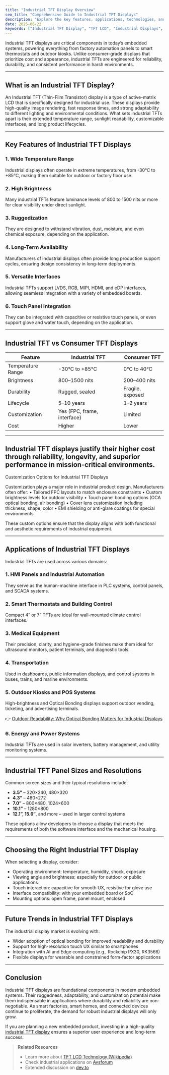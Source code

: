 ```yaml
---
title: "Industrial TFT Display Overview"
seo_title: "Comprehensive Guide to Industrial TFT Displays"
description: "Explore the key features, applications, technologies, and customization options of industrial-grade TFT LCD displays."
date: 2025-06-22
keywords: ["Industrial TFT Display", "TFT LCD", "Industrial Displays", "Custom Display Solutions", "Embedded Displays"]
---
```



Industrial TFT displays are critical components in today’s embedded systems, powering everything from factory automation panels to smart thermostats and outdoor kiosks. Unlike consumer-grade displays that prioritize cost and appearance, industrial TFTs are engineered for reliability, durability, and consistent performance in harsh environments.

---

## What is an Industrial TFT Display?

An Industrial TFT (Thin-Film Transistor) display is a type of active-matrix LCD that is specifically designed for industrial use. These displays provide high-quality image rendering, fast response times, and strong adaptability to different lighting and environmental conditions. What sets industrial TFTs apart is their extended temperature range, sunlight readability, customizable interfaces, and long product lifecycles.

---

## Key Features of Industrial TFT Displays

### 1. Wide Temperature Range

Industrial displays often operate in extreme temperatures, from -30°C to +85°C, making them suitable for outdoor or factory floor use.

### 2. High Brightness

Many industrial TFTs feature luminance levels of 800 to 1500 nits or more for clear visibility under direct sunlight.

### 3. Ruggedization

They are designed to withstand vibration, dust, moisture, and even chemical exposure, depending on the application.

### 4. Long-Term Availability

Manufacturers of industrial displays often provide long production support cycles, ensuring design consistency in long-term deployments.

### 5. Versatile Interfaces

Industrial TFTs support LVDS, RGB, MIPI, HDMI, and eDP interfaces, allowing seamless integration with a variety of embedded boards.

### 6. Touch Panel Integration

They can be integrated with capacitive or resistive touch panels, or even support glove and water touch, depending on the application.

---

## Industrial TFT vs Consumer TFT Displays

| Feature           | Industrial TFT         | Consumer TFT        |
|-------------------|-------------------------|----------------------|
| Temperature Range | -30°C to +85°C         | 0°C to 40°C          |
| Brightness        | 800–1500 nits          | 200–400 nits         |
| Durability        | Rugged, sealed         | Fragile, exposed     |
| Lifecycle         | 5–10 years             | 1–2 years            |
| Customization     | Yes (FPC, frame, interface) | Limited          |
| Cost              | Higher                 | Lower                |

---

## Industrial TFT displays justify their higher cost through reliability, longevity, and superior performance in mission-critical environments.

Customization Options for Industrial TFT Displays

Customization plays a major role in industrial product design. Manufacturers often offer:
	•	Tailored FPC layouts to match enclosure constraints
	•	Custom brightness levels for outdoor visibility
	•	Touch panel bonding options (OCA optical bonding, air bonding)
	•	Cover lens customization including thickness, shape, color
	•	EMI shielding or anti-glare coatings for special environments

These custom options ensure that the display aligns with both functional and aesthetic requirements of industrial equipment.

---

## Applications of Industrial TFT Displays

Industrial TFTs are used across various domains:

### 1. HMI Panels and Industrial Automation

They serve as the human-machine interface in PLC systems, control panels, and SCADA systems.

### 2. Smart Thermostats and Building Control

Compact 4” or 7” TFTs are ideal for wall-mounted climate control interfaces.

### 3. Medical Equipment

Their precision, clarity, and hygiene-grade finishes make them ideal for ultrasound monitors, patient terminals, and diagnostic tools.

### 4. Transportation

Used in dashboards, public information displays, and control systems in buses, trains, and marine environments.

### 5. Outdoor Kiosks and POS Systems

High-brightness and Optical Bonding displays support outdoor vending, ticketing, and advertising terminals.

👉 [Outdoor Readability: Why Optical Bonding Matters for Industrial Displays](https://ips-displays.com/guides/outdoor-readability-optical-bonding-guide/)

### 6. Energy and Power Systems

Industrial TFTs are used in solar inverters, battery management, and utility monitoring systems.


---

## Industrial TFT Panel Sizes and Resolutions

Common screen sizes and their typical resolutions include:

- **3.5”** – 320×240, 480×320  
- **4.3”** – 480×272  
- **7.0”** – 800×480, 1024×600  
- **10.1”** – 1280×800  
- **12.1”, 15.6”**, and more – used in larger control systems

These options allow developers to choose a display that meets the requirements of both the software interface and the mechanical housing.

---

## Choosing the Right Industrial TFT Display

When selecting a display, consider:
- Operating environment: temperature, humidity, shock, exposure
- Viewing angle and brightness: especially for outdoor or public applications
- Touch interaction: capacitive for smooth UX, resistive for glove use
- Interface compatibility: with your embedded board or SoC
- Mounting options: open frame, panel mount, enclosed

---

## Future Trends in Industrial TFT Displays

The industrial display market is evolving with:
- Wider adoption of optical bonding for improved readability and durability
- Support for high-resolution touch UX similar to smartphones
- Integration with AI and Edge computing (e.g., Rockchip PX30, RK3566)
- Flexible displays for wearable and constrained form-factor applications

---

## Conclusion

Industrial TFT displays are foundational components in modern embedded systems. Their ruggedness, adaptability, and customization potential make them indispensable in applications where durability and reliability are non-negotiable. As smart factories, smart homes, and connected devices continue to proliferate, the demand for robust industrial displays will only grow.

If you are planning a new embedded product, investing in a high-quality [industrial TFT display](https://www.rocktech.com.hk/industrial-tft-displays/) ensures a superior user experience and long-term success.

> **Related Resources**  
> - Learn more about <a href="https://en.wikipedia.org/wiki/TFT_LCD" rel="nofollow" target="_blank">TFT LCD Technology (Wikipedia)</a>  
> - Check industrial applications on <a href="https://www.avsforum.com/" rel="nofollow" target="_blank">Avsforum</a>
> - Extended discussion on <a href="https://dev.to/kevinzhang109/industrial-vs-consumer-tft-displays-why-theyre-not-interchangeable-4f7i" rel="nofollow" target="_blank">dev.to</a>